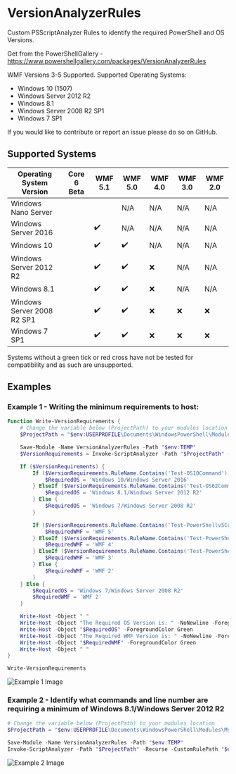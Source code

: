 # VersionAnalyzerRules

Custom PSScriptAnalyzer Rules to identify the required PowerShell and OS Versions.

Get from the PowerShellGallery - https://www.powershellgallery.com/packages/VersionAnalyzerRules

WMF Versions 3-5 Supported. Supported Operating Systems:

* Windows 10 (1507)
* Windows Server 2012 R2
* Windows 8.1
* Windows Server 2008 R2 SP1
* Windows 7 SP1

If you would like to contribute or report an issue please do so on GitHub.

## Supported Systems

| Operating System Version   | Core 6 Beta        | WMF 5.1            | WMF 5.0            | WMF 4.0            | WMF 3.0            | WMF 2.0 |
|----------------------------|--------------------|--------------------|--------------------|--------------------|--------------------|---------|
| Windows Nano Server        |                    |                    | N/A                | N/A                | N/A                | N/A     |
| Windows Server 2016        |                    | :heavy_check_mark: | N/A                | N/A                | N/A                | N/A     |
| Windows 10                 |                    | :heavy_check_mark: | :heavy_check_mark: | N/A                | N/A                | N/A     |
| Windows Server 2012 R2     |                    | :heavy_check_mark: | :heavy_check_mark: | :x:                | N/A                | N/A     |
| Windows 8.1                |                    | :heavy_check_mark: | :heavy_check_mark: | :x:                | N/A                | N/A     |
| Windows Server 2008 R2 SP1 |                    | :heavy_check_mark: | :heavy_check_mark: | :x:                | :x:                | :x:     |
| Windows 7 SP1              |                    | :heavy_check_mark: | :heavy_check_mark: | :x:                | :x:                | :x:     |

Systems without a green tick or red cross have not be tested for compatibility and as such are unsupported.

## Examples

### Example 1 - Writing the minimum requirements to host:

```powershell
Function Write-VersionRequirements {
    # Change the variable below (ProjectPath) to your modules location
    $ProjectPath = "$env:USERPROFILE\Documents\WindowsPowerShell\Modules\MyModule" 

    Save-Module -Name VersionAnalyzerRules -Path "$env:TEMP"
    $VersionRequirements = Invoke-ScriptAnalyzer -Path "$ProjectPath" -Recurse -CustomRulePath "$env:TEMP\VersionAnalyzerRules" -ErrorAction SilentlyContinue

    If ($VersionRequirements) {
        If ($VersionRequirements.RuleName.Contains('Test-OS10Command')) {
            $RequiredOS = 'Windows 10/Windows Server 2016'
        } ElseIf ($VersionRequirements.RuleName.Contains('Test-OS62Command')) {
            $RequiredOS = 'Windows 8.1/Windows Server 2012 R2'
        } Else {
            $RequiredOS = 'Windows 7/Windows Server 2008 R2'
        }

        If ($VersionRequirements.RuleName.Contains('Test-PowerShellv5Command')) {
            $RequiredWMF = 'WMF 5'
        } ElseIf ($VersionRequirements.RuleName.Contains('Test-PowerShellv4Command')) {
            $RequiredWMF = 'WMF 4'
        } ElseIf ($VersionRequirements.RuleName.Contains('Test-PowerShellv3Command')) {
            $RequiredWMF = 'WMF 3'
        } Else {
            $RequiredWMF = 'WMF 2'
        }
    } Else {
        $RequiredOS = 'Windows 7/Windows Server 2008 R2'
        $RequiredWMF = 'WMF 2'
    }

    Write-Host -Object " "
    Write-Host -Object "The Required OS Version is: " -NoNewline -ForegroundColor Yellow
    Write-Host -Object "$RequiredOS" -ForegroundColor Green
    Write-Host -Object "The Required WMF Version is: " -NoNewline -ForegroundColor Yellow
    Write-Host -Object "$RequiredWMF" -ForegroundColor Green
    Write-Host -Object " "
}

Write-VersionRequirements
```

![Example 1 Image](http://i.imgur.com/D6P4DgN.png)

### Example 2 - Identify what commands and line number are requiring a minimum of Windows 8.1/Windows Server 2012 R2

```powershell
# Change the variable below (ProjectPath) to your modules location
$ProjectPath = "$env:USERPROFILE\Documents\WindowsPowerShell\Modules\MyModule"

Save-Module -Name VersionAnalyzerRules -Path "$env:TEMP"
Invoke-ScriptAnalyzer -Path "$ProjectPath" -Recurse -CustomRulePath "$env:TEMP\VersionAnalyzerRules" -ErrorAction SilentlyContinue | Where-Object {$_.RuleName -eq 'Test-OS62Command'} | Select-Object -Property ScriptName, Line, Message
```

![Example 2 Image](http://i.imgur.com/X7pSlH2.png)
